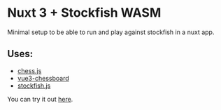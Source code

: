 # Nuxt 3 + Stockfish WASM

Minimal setup to be able to run and play against stockfish in a nuxt app.

## Uses:
- [chess.js](https://github.com/jhlywa/chess.js)
- [vue3-chessboard](https://github.com/qwerty084/vue3-chessboard)
- [stockfish.js](https://github.com/niklasf/stockfish.js)

You can try it out [here](https://alfremk.github.io/nuxt-stockfish-wasm/).
